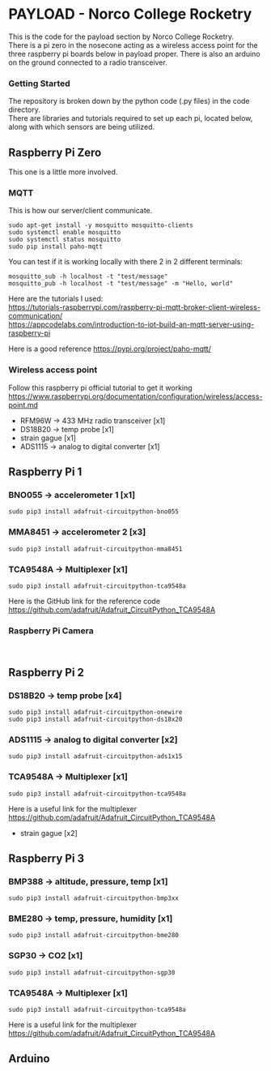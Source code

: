 # PAYLOAD - Norco College Rocketry

This is the code for the payload section by Norco College Rocketry.\
There is a pi zero in the nosecone acting as a wireless access point for the three raspberry pi boards below in payload proper. There is also an arduino on the ground connected to a radio transceiver.

### Getting Started
The repository is broken down by the python code (.py files) in the code directory.\
There are libraries and tutorials required to set up each pi, located below, along with which sensors are being utilized.

## Raspberry Pi Zero
This one is a little more involved.
### MQTT
This is how our server/client communicate.
```
sudo apt-get install -y mosquitto mosquitto-clients
sudo systemctl enable mosquitto
sudo systemctl status mosquitto
sudo pip install paho-mqtt
```
You can test if it is working locally with there 2 in 2 different terminals:
```
mosquitto_sub -h localhost -t "test/message"
mosquitto_pub -h localhost -t "test/message" -m "Hello, world"
```
Here are the tutorials I used: \
https://tutorials-raspberrypi.com/raspberry-pi-mqtt-broker-client-wireless-communication/ \
https://appcodelabs.com/introduction-to-iot-build-an-mqtt-server-using-raspberry-pi   

Here is a good reference
https://pypi.org/project/paho-mqtt/


### Wireless access point
Follow this raspberry pi official tutorial to get it working\
https://www.raspberrypi.org/documentation/configuration/wireless/access-point.md

* RFM96W -> 433 MHz radio transceiver [x1]
* DS18B20 -> temp probe [x1]
* strain gague [x1]
* ADS1115 -> analog to digital converter [x1]

## Raspberry Pi 1
### BNO055   -> accelerometer 1 [x1]
```
sudo pip3 install adafruit-circuitpython-bno055
```
### MMA8451  -> accelerometer 2 [x3]
```
sudo pip3 install adafruit-circuitpython-mma8451
```
### TCA9548A -> Multiplexer [x1]
```
sudo pip3 install adafruit-circuitpython-tca9548a
```
Here is the GitHub link for the reference code\
https://github.com/adafruit/Adafruit_CircuitPython_TCA9548A
### Raspberry Pi Camera
```
 
```

## Raspberry Pi 2
### DS18B20 -> temp probe [x4]
```
sudo pip3 install adafruit-circuitpython-onewire
sudo pip3 install adafruit-circuitpython-ds18x20 
```
### ADS1115 -> analog to digital converter [x2]
```
sudo pip3 install adafruit-circuitpython-ads1x15
```
### TCA9548A -> Multiplexer [x1]
```
sudo pip3 install adafruit-circuitpython-tca9548a
```
Here is a useful link for the multiplexer\
https://github.com/adafruit/Adafruit_CircuitPython_TCA9548A
* strain gague [x2]

## Raspberry Pi 3
### BMP388 -> altitude, pressure, temp [x1]
```
sudo pip3 install adafruit-circuitpython-bmp3xx
```
### BME280 -> temp, pressure, humidity [x1]
```
sudo pip3 install adafruit-circuitpython-bme280
```
### SGP30  -> CO2 [x1]
```
sudo pip3 install adafruit-circuitpython-sgp30
```
### TCA9548A -> Multiplexer [x1]
```
sudo pip3 install adafruit-circuitpython-tca9548a
```
Here is a useful link for the multiplexer\
https://github.com/adafruit/Adafruit_CircuitPython_TCA9548A

## Arduino

